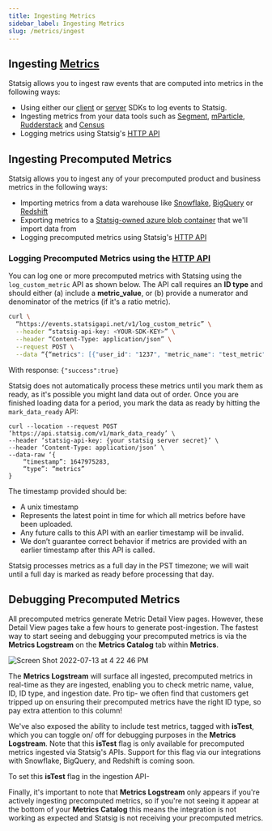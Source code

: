 ```yaml
---
title: Ingesting Metrics
sidebar_label: Ingesting Metrics
slug: /metrics/ingest
---
```

## Ingesting [Metrics](https://docs.statsig.com/metrics)

Statsig allows you to ingest raw events that are computed into metrics in the following ways:

- Using either our [client](https://docs.statsig.com/client/introduction) or [server](https://docs.statsig.com/server/introduction) SDKs to log events to Statsig.
- Ingesting metrics from your data tools such as [Segment](https://docs.statsig.com/integrations/data-connectors/segment), [mParticle](https://docs.statsig.com/integrations/data-connectors/mparticle), [Rudderstack](https://docs.statsig.com/integrations/data-connectors/rudderstack) and [Census](https://docs.statsig.com/integrations/data-connectors/census)
-  Logging metrics using Statsig's [HTTP API](https://docs.statsig.com/http-api)

## Ingesting Precomputed Metrics

Statsig allows you to ingest any of your precomputed product and business metrics in the following ways:

- Importing metrics from a data warehouse like [Snowflake](https://docs.statsig.com/integrations/data-imports/snowflake), [BigQuery](https://docs.statsig.com/integrations/data-imports/bigquery) or [Redshift](https://docs.statsig.com/integrations/data-imports/redshift)
- Exporting metrics to a [Statsig-owned azure blob container](https://docs.statsig.com/integrations/data-imports/azure_upload) that we'll import data from
-  Logging precomputed metrics using Statsig's [HTTP API](https://docs.statsig.com/http-api)

### Logging Precomputed Metrics using the [HTTP API](https://docs.statsig.com/http-api)

You can log one or more precomputed metrics with Statsing using the `log_custom_metric` API as shown below. The API call requires an **ID type** and should either (a) include a **metric_value**, or (b) provide a numerator and denominator of the metrics (if it's a ratio metric).

```bash
curl \
  “https://events.statsigapi.net/v1/log_custom_metric” \
  --header “statsig-api-key: <YOUR-SDK-KEY>” \
  --header “Content-Type: application/json” \
  --request POST \
  --data “{“metrics": [{"user_id": "1237", "metric_name": "test_metric", "id_type": "user_id", "metric_value": 90}, {"user_id": "4568", "metric_name": "ratio", "id_type": "stable_id", "numerator": 3, "denominator": 15}]}”
```

With response:
`{"success":true}`

Statsig does not automatically process these metrics until you mark them as ready, as it's possible you might land data out of order. Once you are finished loading data for a period, you mark the data as ready by hitting the `mark_data_ready` API:

```
curl --location --request POST ‘https://api.statsig.com/v1/mark_data_ready’ \
--header ‘statsig-api-key: {your statsig server secret}’ \
--header ‘Content-Type: application/json’ \
--data-raw ‘{
    “timestamp”: 1647975283,
    “type”: “metrics”
}
```

The timestamp provided should be:

- A unix timestamp
- Represents the latest point in time for which all metrics before have been uploaded.
- Any future calls to this API with an earlier timestamp will be invalid.
- We don’t guarantee correct behavior if metrics are provided with an earlier timestamp after this API is called.

Statsig processes metrics as a full day in the PST timezone; we will wait until a full day is marked as ready before processing that day.

## Debugging Precomputed Metrics 

All precomputed metrics generate Metric Detail View pages. However, these Detail View pages take a few hours to generate post-ingestion. The fastest way to start seeing and debugging your precomputed metrics is via the **Metrics Logstream** on the **Metrics Catalog** tab within **Metrics**. 

![Screen Shot 2022-07-13 at 4 22 46 PM](https://user-images.githubusercontent.com/101903926/178854882-730ef0d5-8eb2-4344-88ab-33111301e712.png)

The **Metrics Logstream** will surface all ingested, precomputed metrics in real-time as they are ingested, enabling you to check metric name, value, ID, ID type, and ingestion date. Pro tip- we often find that customers get tripped up on ensuring their precomputed metrics have the right ID type, so pay extra attention to this column! 

We've also exposed the ability to include test metrics, tagged with **isTest**, which you can toggle on/ off for debugging purposes in the **Metrics Logstream**. Note that this **isTest** flag is only available for precomputed metrics ingested via Statsig's APIs. Support for this flag via our integrations with Snowflake, BigQuery, and Redshift is coming soon.  

To set this **isTest** flag in the ingestion API- 

Finally, it's important to note that **Metrics Logstream** only appears if you're actively ingesting precomputed metrics, so if you're not seeing it appear at the bottom of your **Metrics Catalog** this means the integration is not working as expected and Statsig is not receiving your precomputed metrics. 
